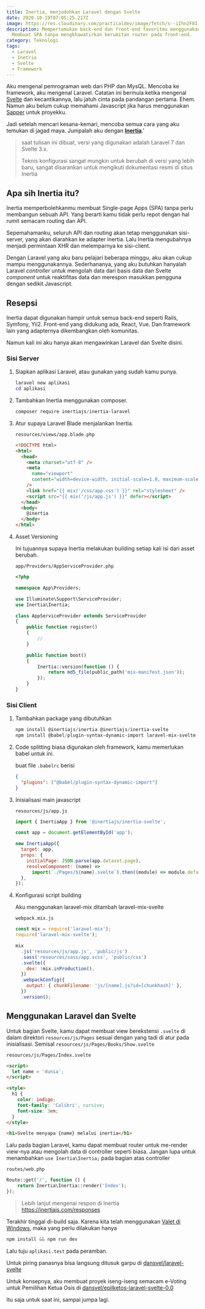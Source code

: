 ```yaml
---
title: Inertia, menjodohkan Laravel dengan Svelte
date: 2020-10-19T07:05:25.217Z
image: https://res.cloudinary.com/practicaldev/image/fetch/s--iIhn2F8I--/c_imagga_scale,f_auto,fl_progressive,h_420,q_auto,w_1000/https://dev-to-uploads.s3.amazonaws.com/i/zsdcazoycs6qfh4lye0n.png
description: Mempertemukan back-end dan front-end favoritmu menggunakan Inertia.
  Membuat SPA tanpa mengkhawatirkan kerumitan router pada front-end.
category: Teknologi
tags:
  - Laravel
  - Inetria
  - Svelte
  - Framework
---
```


Aku mengenal pemrograman web dari PHP dan MysQL. Mencoba ke framework, aku mengenal Laravel. Catatan ini bermula ketika mengenal [Svelte](https://svelte.dev/) dan kecantikannya, lalu jatuh cinta pada pandangan pertama. Ehem. Namun aku belum cukup memahami Javascript jika harus menggunakan [Sapper](https://sapper.svelte.dev/) untuk proyekku.

Jadi setelah mencari kesana-kemari, mencoba semua cara yang aku temukan di jagad maya. Jumpalah aku dengan [**Inertia**](https://inertiajs.com/).'

> saat tulisan ini dibuat, versi yang digunakan adalah Laravel 7 dan Svelte 3.x.
>
> Teknis konfigurasi sangat mungkin untuk berubah di versi yang lebih baru, sangat disarankan untuk mengikuti dokumentasi resmi di situs Inertia

## Apa sih Inertia itu?

Inertia memperbolehkanmu membuat Single-page Apps (SPA) tanpa perlu membangun sebuah API. Yang berarti kamu tidak perlu repot dengan hal rumit semacam routing dan API.

Sepemahamanku, seluruh API dan routing akan tetap menggunakan sisi-server, yang akan diarahkan ke adapter inertia. Lalu Inertia mengubahnya menjadi permintaan XHR dan melemparnya ke sisi-client.

Dengan Laravel yang aku baru pelajari beberapa minggu, aku akan cukup mampu menggunakannya. Sederhananya, yang aku butuhkan hanyalah Laravel *controller* untuk mengolah data dari basis data dan Svelte *component* untuk reaktifitas data dan merespon masukkan pengguna dengan sedikit Javascript.

## Resepsi

Inertia dapat digunakan hampir untuk semua back-end seperti Rails, Symfony, Yii2. Front-end yang didukung ada, React, Vue. Dan framework lain yang adapternya dikembangkan oleh komunitas.

Namun kali ini aku hanya akan mengawinkan Laravel dan Svelte disini.

### Sisi Server

1. Siapkan aplikasi Laravel, atau gunakan yang sudah kamu punya.

   ```powershell
   laravel new aplikasi
   cd aplikasi
   ```

1. Tambahkan Inertia menggunakan composer.

   ```powershell
   composer require inertiajs/inertia-laravel
   ```

1. Atur supaya Laravel Blade menjalankan Inertia.

   `resources/views/app.blade.php`

   ```html
   <!DOCTYPE html>
   <html>
     <head>
       <meta charset="utf-8" />
       <meta
         name="viewport"
         content="width=device-width, initial-scale=1.0, maximum-scale=1.0"
       />
       <link href="{{ mix('/css/app.css') }}" rel="stylesheet" />
       <script src="{{ mix('/js/app.js') }}" defer></script>
     </head>
     <body>
       @inertia
     </body>
   </html>
   ```

1. Asset Versioning

   Ini tujuannya supaya Inertia melakukan building setiap kali isi dari asset berubah.

   `app/Providers/AppServiceProvider.php`

   ```php
   <?php

   namespace App\Providers;

   use Illuminate\Support\ServiceProvider;
   use Inertia\Inertia;

   class AppServiceProvider extends ServiceProvider
   {
       public function register()
       {
           //
       }

       public function boot()
       {
           Inertia::version(function () {
               return md5_file(public_path('mix-manifest.json'));
           });
       }
   }
   ```

### Sisi Client

1. Tambahkan package yang dibutuhkan

   ```powershell
   npm install @inertiajs/inertia @inertiajs/inertia-svelte
   npm install @babel/plugin-syntax-dynamic-import laravel-mix-svelte
   ```

1. Code splitting biasa digunakan oleh framework, kamu memerlukan babel untuk ini.

   buat file `.babelrc` berisi

   ```json
   {
     "plugins": ["@babel/plugin-syntax-dynamic-import"]
   }
   ```

1. Inisialisasi main javascript

   `resources/js/app.js`

   ```js
   import { InertiaApp } from '@inertiajs/inertia-svelte';

   const app = document.getElementById('app');

   new InertiaApp({
     target: app,
     props: {
       initialPage: JSON.parse(app.dataset.page),
       resolveComponent: (name) =>
         import(`./Pages/${name}.svelte`).then((module) => module.default),
     },
   });
   ```

1. Konfigurasi script building

   Aku menggunakan laravel-mix ditambah laravel-mix-svelte

   `webpack.mix.js`

   ```js
   const mix = require('laravel-mix');
   require('laravel-mix-svelte');

   mix
     .js('resources/js/app.js', 'public/js')
     .sass('resources/sass/app.scss', 'public/css')
     .svelte({
       dev: !mix.inProduction(),
     })
     .webpackConfig({
       output: { chunkFilename: 'js/[name].js?id=[chunkhash]' },
     })
     .version();
   ```

## Menggunakan Laravel dan Svelte

Untuk bagian Svelte, kamu dapat membuat view berekstensi `.svelte` di dalam direktori `resources/js/Pages` sesuai dengan yang tadi di atur pada inisialisasi. Semisal `resources/js/Pages/Books/Show.svelte`

`resources/js/Pages/Index.svelte`

```html
<script>
  let name = 'dunia';
</script>

<style>
  h1 {
    color: indigo;
    font-family: 'Calibri', cursive;
    font-size: 3em;
  }
</style>

<h1>Svelte menyapa {name} melalui inertia</h1>
```

Lalu pada bagian Laravel, kamu dapat membuat router untuk me-render view-nya atau mengolah data di controller seperti biasa. Jangan lupa untuk menambahkan `use Inertia\Inertia;` pada bagian atas controller

`routes/web.php`

```php
Route::get('/', function () {
    return Inertia\Inertia::render('Index');
});
```

> Lebih lanjut mengenai respon di Inertia https://inertiajs.com/responses

Terakhir tinggal di-build saja. Karena kita telah menggunakan [Valet di Windows](https://ngodwin.netlify.app/posts/3-valet-untuk-windows/), maka yang perlu dilakukan hanya

```powershell
npm install && npm run dev
```

Lalu tuju `aplikasi.test` pada peramban.

Untuk piring panasnya bisa langsung ditusuk garpu di [dansvel/laravel-svelte](https://github.com/dansvel/laravel-svelte)

Untuk konsepnya, aku membuat proyek iseng-iseng semacam e-Voting untuk Pemilihan Ketua Osis di [dansvel/epilketos-laravel-svelte-0.0](https://github.com/dansvel/epilketos-laravel-svelte-0.0)

Itu saja untuk saat ini, sampai jumpa lagi.
